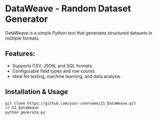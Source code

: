 # DataWeave - Random Dataset Generator  

DataWeave is a simple Python tool that generates structured datasets in multiple formats.

## Features:
- Supports CSV, JSON, and SQL formats  
- Configurable field types and row counts  
- Ideal for testing, machine learning, and data analysis  

## Installation & Usage  
```bash
git clone https://github.com/your-username/21_DataWeave.git  
cd 21_DataWeave  
python generate.py  

